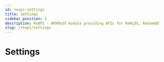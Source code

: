 ```yaml
---
id: reapi-settings
title: Settings
sidebar_position: 3
description: ReAPI - AMXModX module providing APIs for ReHLDS, ReGameDLL, and Metamod plugins (e.g., ReUnion, ReVoice).
slug: /reapi/settings
---
```


<head>
  <title>ReAPI: Settings | ReHLDS</title>
</head>

# Settings
